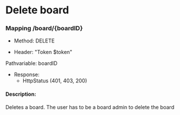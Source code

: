 # Delete board

### Mapping /board/{boardID}

* Method: DELETE

* Header: "Token $token"

Pathvariable: boardID

* Response:
    * HttpStatus (401, 403, 200)

#### Description:

Deletes a board. The user has to be a board admin to delete the board